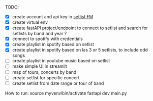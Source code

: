 TODO:

- [x] create account and api key in [setlist FM](https://api.setlist.fm/docs/1.0/index.html)
- [x] create virtual env
- [x] create fastAPI project/endpoint to connect to setlist and search for setlists by band and year ?
- [x] connect to spotify with credentials
- [x] create playlist in spotify based on setlist
- [x] create playlist in spotify based on las 3 or 5 setlists, to include odd songs
- [ ] create playlist in youtube music based on setlist
- [ ] make simple UI in streamlit
- [ ] map of tours, concerts by band
- [ ] create setlist for specific concert
- [ ] create setlist from date range or tour of band

How to run:
source myvenv/bin/activate
fastapi dev main.py
